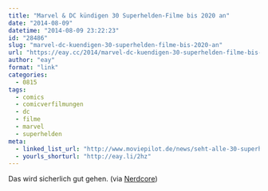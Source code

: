 ```yaml
---
title: "Marvel & DC kündigen 30 Superhelden-Filme bis 2020 an"
date: "2014-08-09"
datetime: "2014-08-09 23:22:23"
id: "28486"
slug: "marvel-dc-kuendigen-30-superhelden-filme-bis-2020-an"
url: "https://eay.cc/2014/marvel-dc-kuendigen-30-superhelden-filme-bis-2020-an/"
author: "eay"
format: "link"
categories:
  - 0815
tags:
  - comics
  - comicverfilmungen
  - dc
  - filme
  - marvel
  - superhelden
meta:
  - linked_list_url: "http://www.moviepilot.de/news/seht-alle-30-superhelden-filme-bis-2020-in-einer-liste-131998"
  - yourls_shorturl: "http://eay.li/2hz"
---
```


Das wird sicherlich gut gehen. (via [Nerdcore](http://www.crackajack.de/2014/08/08/30-comic-movies-in-5-years/))
